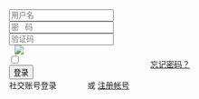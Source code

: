 <style>
.demo-login-container{width: 320px; margin: 21px auto 0;}
.demo-login-other .layui-icon{position: relative; display: inline-block; margin: 0 2px; top: 2px; font-size: 26px;}
</style>
<form class="layui-form">
  <div class="demo-login-container">
    <div class="layui-form-item">
      <div class="layui-input-wrap">
        <div class="layui-input-prefix">
          <i class="layui-icon layui-icon-username"></i>
        </div>
        <input type="text" name="username" value="" lay-verify="required" placeholder="用户名" lay-reqtext="请填写用户名" autocomplete="off" class="layui-input" lay-affix="clear">
      </div>
    </div>
    <div class="layui-form-item">
      <div class="layui-input-wrap">
        <div class="layui-input-prefix">
          <i class="layui-icon layui-icon-password"></i>
        </div>
        <input type="password" name="password" value="" lay-verify="required" placeholder="密   码" lay-reqtext="请填写密码" autocomplete="off" class="layui-input" lay-affix="eye">
      </div>
    </div>
    <div class="layui-form-item">
      <div class="layui-row">
        <div class="layui-col-xs7">
          <div class="layui-input-wrap">
            <div class="layui-input-prefix">
              <i class="layui-icon layui-icon-vercode"></i>
            </div>
            <input type="text" name="captcha" value="" lay-verify="required" placeholder="验证码" lay-reqtext="请填写验证码" autocomplete="off" class="layui-input" lay-affix="clear">
          </div>
        </div>
        <div class="layui-col-xs5">
          <div style="margin-left: 10px;">
            <img src="https://www.oschina.net/action/user/captcha" onclick="this.src='https://www.oschina.net/action/user/captcha?t='+ new Date().getTime();">
          </div>
        </div>
      </div>
    </div>
    <div class="layui-form-item">
      <input type="checkbox" name="remember" lay-skin="primary" title="记住密码">
      <a href="#forget" style="float: right; margin-top: 7px;">忘记密码？</a>
    </div>
    <div class="layui-form-item">
      <button class="layui-btn layui-btn-fluid" lay-submit lay-filter="demo-login">登录</button>
    </div>
    <div class="layui-form-item demo-login-other">
      <label>社交账号登录</label>
      <span style="padding: 0 21px 0 6px;">
        <a href="javascript:;"><i class="layui-icon layui-icon-login-qq" style="color: #3492ed;"></i></a>
        <a href="javascript:;"><i class="layui-icon layui-icon-login-wechat" style="color: #4daf29;"></i></a>
        <a href="javascript:;"><i class="layui-icon layui-icon-login-weibo" style="color: #cf1900;"></i></a>
      </span>
      或 <a href="#reg">注册帐号</a></span>
    </div>
  </div>
</form>

<script>
layui.use(function(){
  var form = layui.form;
  var layer = layui.layer;

  // 提交事件
  form.on('submit(demo-login)', function(data){
    var field = data.field; // 获取表单字段值

    // 显示填写结果，仅作演示用
    layer.alert(JSON.stringify(field), {
      title: '当前填写的字段值'
    });

    // 此处可执行 Ajax 等操作
    // …

    return false; // 阻止默认 form 跳转
  });
});
</script>